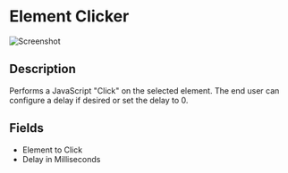 # Element Clicker

![Screenshot](https://github.com/optimizely/extension-library/blob/master/Extensions/Editor%20Extensions/Element%20Clicker/screenshot.png)

## Description

Performs a JavaScript "Click" on the selected element. The end user can configure a delay if desired or set the delay to 0.

## Fields

* Element to Click
* Delay in Milliseconds
